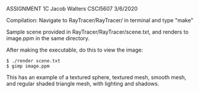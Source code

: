 ASSIGNMENT 1C
Jacob Walters
CSCI5607
3/6/2020

Compilation: Navigate to RayTracer/RayTracer/ in terminal and type "make"

Sample scene provided in RayTracer/RayTracer/scene.txt, and renders to image.ppm in the same directory. 

After making the executable, do this to view the image:

    $ ./render scene.txt
    $ gimp image.ppm

This has an example of a textured sphere, textured mesh, smooth mesh, and regular shaded triangle mesh, with
lighting and shadows. 


